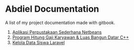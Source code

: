 # Abdiel Documentation
A list of my project documentation made with gitbook.

1. <a href="https://dielzdoc.gitbook.io/aplikasi-perpustakaan-sederhana-java-netbeans/" target="_blank">Aplikasi Perpustakaan Sederhana Netbeans</a>
2. <a href="https://dielzdoc.gitbook.io/pemrograman-dasar-c++/" target="_blank">Program Hitung Gaji Karyawan & Luas Bangun Datar C++</a>
3. <a href="https://dielzdoc.gitbook.io/kelola-data-siswa-laravel/" target="_blank">Kelola Data Siswa Laravel</a>
